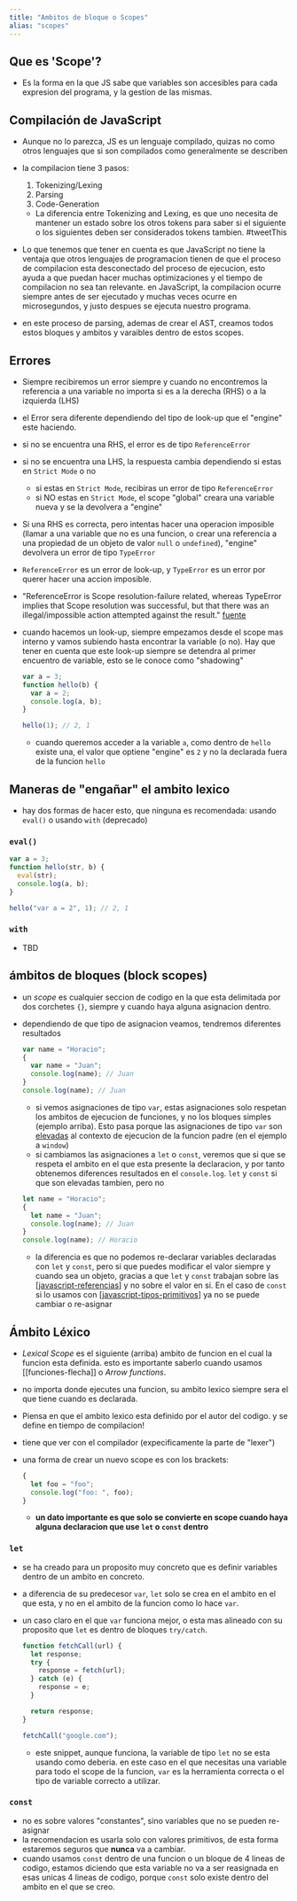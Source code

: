 ```yaml
---
title: "Ambitos de bloque o Scopes"
alias: "scopes"
---
```


## Que es 'Scope'?

- Es la forma en la que JS sabe que variables son accesibles para cada expresion del programa, y la gestion de las mismas.

## Compilación de JavaScript

- Aunque no lo parezca, JS es un lenguaje compilado, quizas no como otros lenguajes que si son compilados como generalmente se describen
- la compilacion tiene 3 pasos:

  1. Tokenizing/Lexing
  2. Parsing
  3. Code-Generation

  - La diferencia entre Tokenizing and Lexing, es que uno necesita de mantener un estado sobre los otros tokens para saber si el siguiente o los siguientes deben ser considerados tokens tambien. #tweetThis

- Lo que tenemos que tener en cuenta es que JavaScript no tiene la ventaja que otros lenguajes de programacion tienen de que el proceso de compilacion esta desconectado del proceso de ejecucion, esto ayuda a que puedan hacer muchas optimizaciones y el tiempo de compilacion no sea tan relevante. en JavaScript, la compilacion ocurre siempre antes de ser ejecutado y muchas veces ocurre en microsegundos, y justo despues se ejecuta nuestro programa.

- en este proceso de parsing, ademas de crear el AST, creamos todos estos bloques y ambitos y varaibles dentro de estos scopes.

## Errores

- Siempre recibiremos un error siempre y cuando no encontremos la referencia a una variable no importa si es a la derecha (RHS) o a la izquierda (LHS)
- el Error sera diferente dependiendo del tipo de look-up que el "engine" este haciendo.
- si no se encuentra una RHS, el error es de tipo `ReferenceError`
- si no se encuentra una LHS, la respuesta cambia dependiendo si estas en `Strict Mode` o no
  - si estas en `Strict Mode`, recibiras un error de tipo `ReferenceError`
  - si NO estas en `Strict Mode`, el scope "global" creara una variable nueva y se la devolvera a "engine"
- Si una RHS es correcta, pero intentas hacer una operacion imposible (llamar a una variable que no es una funcion, o crear una referencia a una propiedad de un objeto de valor `null` o `undefined`), "engine" devolvera un error de tipo `TypeError`
- `ReferenceError` es un error de look-up, y `TypeError` es un error por querer hacer una accion imposible.
- "ReferenceError is Scope resolution-failure related, whereas TypeError implies that Scope resolution was successful, but that there was an illegal/impossible action attempted against the result." [fuente](https://github.com/getify/You-Dont-Know-JS/blob/1st-ed/scope%20%26%20closures/ch1.md#errors)
- cuando hacemos un look-up, siempre empezamos desde el scope mas interno y vamos subiendo hasta encontrar la variable (o no). Hay que tener en cuenta que este look-up siempre se detendra al primer encuentro de variable, esto se le conoce como "shadowing"

  ```js
  var a = 3;
  function hello(b) {
    var a = 2;
    console.log(a, b);
  }

  hello(1); // 2, 1
  ```

  - cuando queremos acceder a la variable `a`, como dentro de `hello` existe una, el valor que optiene "engine" es `2` y no la declarada fuera de la funcion `hello`

## Maneras de "engañar" el ambito lexico

- hay dos formas de hacer esto, que ninguna es recomendada: usando `eval()` o usando `with` (deprecado)

### `eval()`

```js
var a = 3;
function hello(str, b) {
  eval(str);
  console.log(a, b);
}

hello("var a = 2", 1); // 2, 1
```

### `with`

- TBD

## ámbitos de bloques (block scopes)

- un _scope_ es cualquier seccion de codigo en la que esta delimitada por dos corchetes `{}`, siempre y cuando haya alguna asignacion dentro.
- dependiendo de que tipo de asignacion veamos, tendremos diferentes resultados

  ```js
  var name = "Horacio";
  {
    var name = "Juan";
    console.log(name); // Juan
  }
  console.log(name); // Juan
  ```

  - si vemos asignaciones de tipo `var`, estas asignaciones solo respetan los ambitos de ejecucion de funciones, y no los bloques simples (ejemplo arriba). Esto pasa porque las asignaciones de tipo `var` son [elevadas](javascript-hoisting.md) al contexto de ejecucion de la funcion padre (en el ejemplo a `window`)
  - si cambiamos las asignaciones a `let` o `const`, veremos que si que se respeta el ambito en el que esta presente la declaracion, y por tanto obtenemos diferences resultados en el `console.log`. `let` y `const` si que son elevadas tambien, pero no

  ```js
  let name = "Horacio";
  {
    let name = "Juan";
    console.log(name); // Juan
  }
  console.log(name); // Horacio
  ```

  - la diferencia es que no podemos re-declarar variables declaradas con `let` y `const`, pero si que puedes modificar el valor siempre y cuando sea un objeto, gracias a que `let` y `const` trabajan sobre las [[javascript-referencias]] y no sobre el valor en si. En el caso de `const` si lo usamos con [[javascript-tipos-primitivos]] ya no se puede cambiar o re-asignar

## Ámbito Léxico

- _Lexical Scope_ es el siguiente (arriba) ambito de funcion en el cual la funcion esta definida. esto es importante saberlo cuando usamos [[funciones-flecha]] o _Arrow functions_.
- no importa donde ejecutes una funcion, su ambito lexico siempre sera el que tiene cuando es declarada.
- Piensa en que el ambito lexico esta definido por el autor del codigo. y se define en tiempo de compilacion!
- tiene que ver con el compilador (expecificamente la parte de "lexer")
- una forma de crear un nuevo scope es con los brackets:

  ```js
  {
    let foo = "foo";
    console.log("foo: ", foo);
  }
  ```

  - **un dato importante es que solo se convierte en scope cuando haya alguna declaracion que use `let` o `const` dentro**

### `let`

- se ha creado para un proposito muy concreto que es definir variables dentro de un ambito en concreto.
- a diferencia de su predecesor `var`, `let` solo se crea en el ambito en el que esta, y no en el ambito de la funcion como lo hace `var`.
- un caso claro en el que `var` funciona mejor, o esta mas alineado con su proposito que `let` es dentro de bloques `try/catch`.

  ```js
  function fetchCall(url) {
    let response;
    try {
      response = fetch(url);
    } catch (e) {
      response = e;
    }

    return response;
  }

  fetchCall("google.com");
  ```

  - este snippet, aunque funciona, la variable de tipo `let` no se esta usando como deberia. en este caso en el que necesitas una variable para todo el scope de la funcion, `var` es la herramienta correcta o el tipo de variable correcto a utilizar.

### `const`

- no es sobre valores "constantes", sino variables que no se pueden re-asignar
- la recomendacion es usarla solo con valores primitivos, de esta forma estaremos seguros que **nunca** va a cambiar.
- cuando usamos `const` dentro de una funcion o un bloque de 4 lineas de codigo, estamos diciendo que esta variable no va a ser reasignada en esas unicas 4 lineas de codigo, porque `const` solo existe dentro del ambito en el que se creo.

[//begin]: # "Autogenerated link references for markdown compatibility"
[javascript-referencias]: javascript-referencias "Referencias en JavaScript"
[javascript-tipos-primitivos]: javascript-tipos-primitivos "Tipos Primitivos"
[//end]: # "Autogenerated link references"

